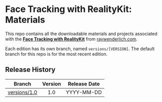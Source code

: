 # Face Tracking with RealityKit: Materials

This repo contains all the downloadable materials and projects associated with the **[Face Tracking with RealityKit](https://www.raywenderlich.com/library)** from [raywenderlich.com](https://www.raywenderlich.com).

Each edition has its own branch, named `versions/[VERSION]`. The default branch for this repo is for the most recent edition.

## Release History

| Branch                                                                                  | Version | Release Date |
| --------------------------------------------------------------------------------------- |:-------:|:------------:|
| [versions/1.0](https://github.com/raywenderlich/video-ftrk-materials/tree/versions/1.0) | 1.0     | YYYY-MM-DD   |
